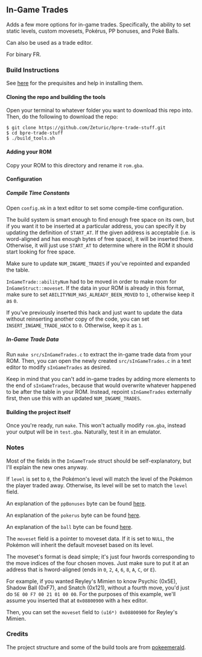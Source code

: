 ## In-Game Trades

Adds a few more options for in-game trades. Specifically, the ability to set static levels, custom movesets, Pokérus, PP bonuses, and Poké Balls.

Can also be used as a trade editor.

For binary FR.

### Build Instructions

See [here](https://gist.github.com/Zeturic/db1611cc7b17c3140f9b9af32e1b596b) for the prequisites and help in installing them.

#### Cloning the repo and building the tools

Open your terminal to whatever folder you want to download this repo into. Then, do the following to download the repo:

```shell
$ git clone https://github.com/Zeturic/bpre-trade-stuff.git
$ cd bpre-trade-stuff
$ ./build_tools.sh
```

#### Adding your ROM

Copy your ROM to this directory and rename it `rom.gba`.

#### Configuration

##### Compile Time Constants

Open `config.mk` in a text editor to set some compile-time configuration.

The build system is smart enough to find enough free space on its own, but if you want it to be inserted at a particular address, you can specify it by updating the definition of `START_AT`. If the given address is acceptable (i.e. is word-aligned and has enough bytes of free space), it will be inserted there. Otherwise, it will just use `START_AT` to determine where in the ROM it should start looking for free space.

Make sure to update `NUM_INGAME_TRADES` if you've repointed and expanded the table.

`InGameTrade::abilityNum` had to be moved in order to make room for `InGameStruct::moveset`. If the data in your ROM is already in this format, make sure to set `ABILITYNUM_HAS_ALREADY_BEEN_MOVED` to `1`, otherwise keep it as `0`.

If you've previously inserted this hack and just want to update the data without reinserting another copy of the code, you can set `INSERT_INGAME_TRADE_HACK` to `0`. Otherwise, keep it as `1`.

##### In-Game Trade Data

Run `make src/sInGameTrades.c` to extract the in-game trade data from your ROM. Then, you can open the newly created `src/sInGameTrades.c` in a text editor to modify `sInGameTrades` as desired.

Keep in mind that you can't add in-game trades by adding more elements to the end of `sInGameTrades`, because that would overwrite whatever happened to be after the table in your ROM. Instead, repoint `sInGameTrades` externally first, then use this with an updated `NUM_INGAME_TRADES`.

#### Building the project itself

Once you're ready, run `make`. This won't actually modify `rom.gba`, instead your output will be in `test.gba`. Naturally, test it in an emulator.

### Notes

Most of the fields in the `InGameTrade` struct should be self-explanatory, but I'll explain the new ones anyway.

If `level` is set to `0`, the Pokémon's level will match the level of the Pokémon the player traded away. Otherwise, its level will be set to match the `level` field.

An explanation of the `ppBonuses` byte can be found [here](https://bulbapedia.bulbagarden.net/wiki/Pok%C3%A9mon_data_substructures_in_Generation_III#PP_bonuses).

An explanation of the `pokerus` byte can be found [here](https://bulbapedia.bulbagarden.net/wiki/Pok%C3%A9rus#Technical_information).

An explanation of the `ball` byte can be found [here](https://bulbapedia.bulbagarden.net/wiki/Pok%C3%A9mon_data_substructures_in_Generation_III#Origins).

The `moveset` field is a pointer to moveset data. If it is set to `NULL`, the Pokémon will inherit the default moveset based on its level.

The moveset's format is dead simple; it's just four hwords corresponding to the move indices of the four chosen moves. Just make sure to put it at an address that is hword-aligned (ends in `0`, `2`, `4`, `6`, `8`, `A`, `C`, or `E`).

For example, if you wanted Reyley's Mimien to know Psychic (0x5E), Shadow Ball (0xF7), and Snatch (0x121), without a fourth move, you'd just do `5E 00 F7 00 21 01 00 00`. For the purposes of this example, we'll assume you inserted that at `0x08800900` with a hex editor.

Then, you can set the `moveset` field to `(u16*) 0x08800900` for Reyley's Mimien.

### Credits

The project structure and some of the build tools are from [pokeemerald](https://github.com/pret/pokeemerald).
